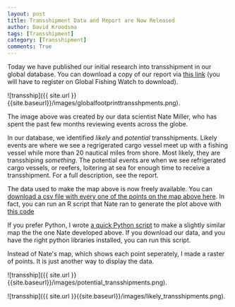 ```yaml
---
layout: post
title: Transshipment Data and Report are Now Released 
author: David Kroodsma
tags: [Transshipment]
category: [Transshipment]
comments: True
---
```


Today we have published our initial research into transshipment in our global database. You can download a copy of our report via [this link]() (you will have to register on Global Fishing Watch to download).

![transship]({{ site.url }}{{site.baseurl}}/images/globalfootprinttransshpments.png).

The image above was created by our data scientist Nate Miller, who has spent the past few months reviewing events across the globe. 

In our database, we identified _likely_ and _potential_ transshipments. Likely events are where we see a regrigerated cargo vessel meet up with a fishing vessel while more than 20 nautical miles from shore. Most likely, they are transshiping _something_. The potential events are when we see refrigerated cargo vessels, or reefers, loitering at sea for enough time to receive a transshipment. For a full description, see the report. 

The data used to make the map above is now freely available. You can [download a csv file with every one of the points on the map above here](). In fact, you can run an R script that Nate ran to generate the plot above with [this code](https://github.com/GlobalFishingWatch/data-blog-code/blob/master/2017/2/global_footprint_map_code.R) 

If you prefer Python, I wrote [a quick Python script](https://github.com/GlobalFishingWatch/data-blog-code/blob/master/2017/2/GFW_Transshipment_Data.ipynb) to make a slightly similar map the the one Nate developed above. If you download our data, and you have the right python libraries installed, you can run this script.

Instead of Nate's map, which shows each point seperately, I made a raster of points. It is just another way to display the data.

![transship]({{ site.url }}{{site.baseurl}}/images/potential_transshipments.png).

![transship]({{ site.url }}{{site.baseurl}}/images/likely_transshipments.png).
